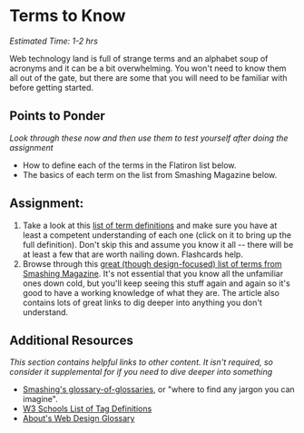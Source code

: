 # Terms to Know
*Estimated Time: 1-2 hrs*

Web technology land is full of strange terms and an alphabet soup of acronyms and it can be a bit overwhelming.  You won't need to know them all out of the gate, but there are some that you will need to be familiar with before getting started.

## Points to Ponder

*Look through these now and then use them to test yourself after doing the assignment*


* How to define each of the terms in the Flatiron list below.
* The basics of each term on the list from Smashing Magazine below.

## Assignment:

1. Take a look at this [list of term definitions](http://prework.flatironschool.com/web-development/#tocAnchor-1-5-1) and make sure you have at least a competent understanding of each one (click on it to bring up the full definition).  Don't skip this and assume you know it all -- there will be at least a few that are worth nailing down.  Flashcards help.
2. Browse through this [great (though design-focused) list of terms from Smashing Magazine](http://www.smashingmagazine.com/2009/05/21/web-design-industry-jargon-glossary-and-resources/).  It's not essential that you know all the unfamiliar ones down cold, but you'll keep seeing this stuff again and again so it's good to have a working knowledge of what they are.  The article also contains lots of great links to dig deeper into anything you don't understand.

## Additional Resources

*This section contains helpful links to other content. It isn't required, so consider it supplemental for if you need to dive deeper into something*

* [Smashing's glossary-of-glossaries](http://www.smashingmagazine.com/2009/05/29/useful-glossaries-for-web-designers-and-developers/), or "where to find any jargon you can imagine".
* [W3 Schools List of Tag Definitions](http://www.w3schools.com/tags/)
* [About's Web Design Glossary](http://webdesign.about.com/od/webdesignhtmlatoz/a/blglossary.htm)
